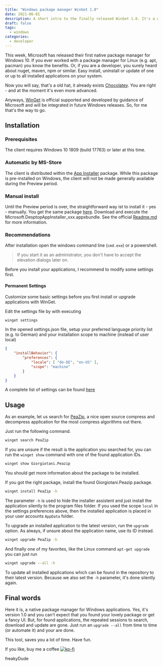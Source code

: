 ```yaml
---
title: "Windows package manager WinGet 1.0"
date: 2021-06-01
description: A short intro to the finally released WinGet 1.0. It's a native Microsoft Package Manager to install, uninstall and update most of your daily used applications.
draft: false
tags:
  - windows
categories:
  - developer
---
```


This week, Microsoft has released their first native package manager for Windows 10. If you ever worked with a package manager for Linux (e.g. apt, pacman) you know the benefits. Or, if you are a developer, you surely heard about nuget, maven, npm or similar. Easy install, uninstall or update of one or up to all installed applications on your system.

Now you will say, that's a old hat, it already exists [Chocolatey](https://chocolatey.org/). You are right - and at the moment it's even more advanced.

Anyways, [WinGet](https://github.com/microsoft/winget-cli) is official supported and developed by guidance of Microsoft and will be integrated in future Windows releases. So, for me that's the way to go.

## Installation

### Prerequisites

The client requires Windows 10 1809 (build 17763) or later at this time.

### Automatic by MS-Store

The client is distributed within the [App Installer](https://www.microsoft.com/en-us/p/app-installer/9nblggh4nns1) package. While this package is pre-installed on Windows, the client will not be made generally available during the Preview period.

### Manual install

Until the Preview period is over, the straightforward way ist to install it - yes - manually. You get the same package [here](https://github.com/microsoft/winget-cli/releases). Download and execute the Microsoft.DesptopAppInstaller_xxx.appxbundle. See the official [Readme.md](https://github.com/microsoft/winget-cli/blob/master/README.md) for more information.

### Recommendations

After installation open the windows command line (`cmd.exe`) or a powershell.

>If you start it as an administrator, you don't have to accept the elevation dialogs later on.

Before you install your applications, I recommend to modify some settings first.

#### Permanent Settings

Customize some basic settings before you first install or upgrade applications with WinGet.

Edit the settings file by with executing

```bat
winget settings
```

In the opened settings.json file, setup your preferred language priority list (e.g. to German) and your installation scope to machine (instead of user local)

```json
{
    "installBehavior": {
        "preferences": {
            "locale": [ "de-DE", "en-US" ],
            "scope": "machine"
        }
    }
}
```

A complete list of settings can be found [here](https://github.com/microsoft/winget-cli/blob/master/doc/Settings.md)

## Usage

As an example, let us search for [PeaZip](https://peazip.github.io/), a nice open source compress and decompress application for the most compress algorithms out there.

Just run the following command.

```bat
winget search PeaZip
```

If you are unsure if the result is the application you searched for, you can run the `winget show` command with one of the found application IDs.

```bat
winget show Giorgiotani.Peazip
```

You should get more information about the package to be installed.

If you got the right package, install the found Giorgiotani.Peazip package.

```bat
winget install PeaZip -h
```

The parameter `-h` is used to hide the installer assistent and just install the application silently to the program files folder. If you used the scope `local` in the settings preferences above, then the installed application is placed in your user accounts `AppData` folder.

To upgrade an installed application to the latest version, run the `upgrade` option. As always, if unsure about the application name, use its ID instead.

```bat
winget upgrade PeaZip -h
```

And finally one of my favorites, like the Linux command `apt-get upgrade` you can just run

```bat
winget upgrade --all -h
```

To update all installed applications which can be found in the repository to their latest version. Because we also set the `-h` parameter, it's done silently again.

## Final words

Here it is, a native package manager for Windows applications. Yes, it's version 1.0 and you can't expect that you found your lovely package or get a fancy UI. But, for found applications, the repeated sessions to search, download and update are gone. Just run an `upgrade --all` from time to time (or automate it) and your are done.

This tool, saves you a lot of time.
Have fun.

If you like, buy me a coffee [![ko-fi](https://ko-fi.com/img/githubbutton_sm.svg)](https://ko-fi.com/F2F7GC8PC)

freakyDude
